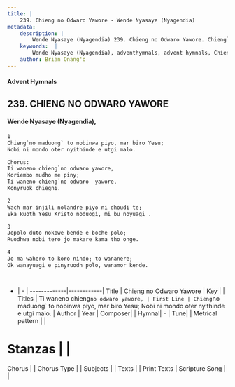 ```yaml
---
title: |
    239. Chieng no Odwaro Yawore - Wende Nyasaye (Nyagendia)
metadata:
    description: |
        Wende Nyasaye (Nyagendia) 239. Chieng no Odwaro Yawore. Chieng`no maduong` to nobinwa piyo, mar biro Yesu; Nobi ni mondo oter nyithinde e utgi malo.  Chorus: Ti waneno chieng`no odwaro yawore, Koriembo mudho me piny; Ti waneno chieng`no odwaro  yawore, Konyruok chiegni.  
    keywords:  |
        Wende Nyasaye (Nyagendia), adventhymnals, advent hymnals, Chieng no Odwaro Yawore, Chieng`no maduong` to nobinwa piyo, mar biro Yesu; Nobi ni mondo oter nyithinde e utgi malo.. Ti waneno chieng`no odwaro yawore,
    author: Brian Onang'o
---
```


#### Advent Hymnals
## 239. CHIENG NO ODWARO YAWORE
####  Wende Nyasaye (Nyagendia),

```txt
1
Chieng`no maduong` to nobinwa piyo, mar biro Yesu;
Nobi ni mondo oter nyithinde e utgi malo.

Chorus:
Ti waneno chieng`no odwaro yawore,
Koriembo mudho me piny;
Ti waneno chieng`no odwaro  yawore,
Konyruok chiegni.

2
Wach mar injili nolandre piyo ni dhoudi te;
Eka Ruoth Yesu Kristo noduogi, mi bu noyuagi .

3
Jopolo duto nokowe bende e boche polo;
Ruodhwa nobi tero jo makare kama tho onge.

4
Jo ma wahero to koro nindo; to wananere;
Ok wanayuagi e pinyruodh polo, wanamor kende.




```

- |   -  |
-------------|------------|
Title | Chieng no Odwaro Yawore |
Key |  |
Titles | Ti waneno chieng`no odwaro yawore, |
First Line | Chieng`no maduong` to nobinwa piyo, mar biro Yesu; Nobi ni mondo oter nyithinde e utgi malo. |
Author | 
Year | 
Composer| |
Hymnal|  - |
Tune|  |
Metrical pattern | |
# Stanzas |  |
Chorus |  |
Chorus Type |  |
Subjects | |
Texts |  |
Print Texts | 
Scripture Song |  |
    
